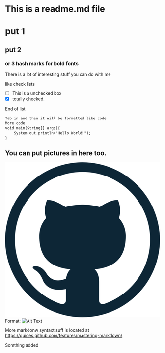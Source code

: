 # This is a readme.md file
# put 1 
## put 2
### or 3 hash marks for bold fonts

There is a lot of interesting stuff you can do with me

like check lists

- [ ] This is a unchecked box
- [x] totally checked.

End of list

	Tab in and then it will be formatted like code
	More code
	void main(String[] args){
		System.out.println("Hello World!");
	}

## You can put pictures in here too.
![GitHub logo](/images/github.png)
Format: ![Alt Text](url)

More markdonw syntaxt suff is located at https://guides.github.com/features/mastering-markdown/

Somthing added